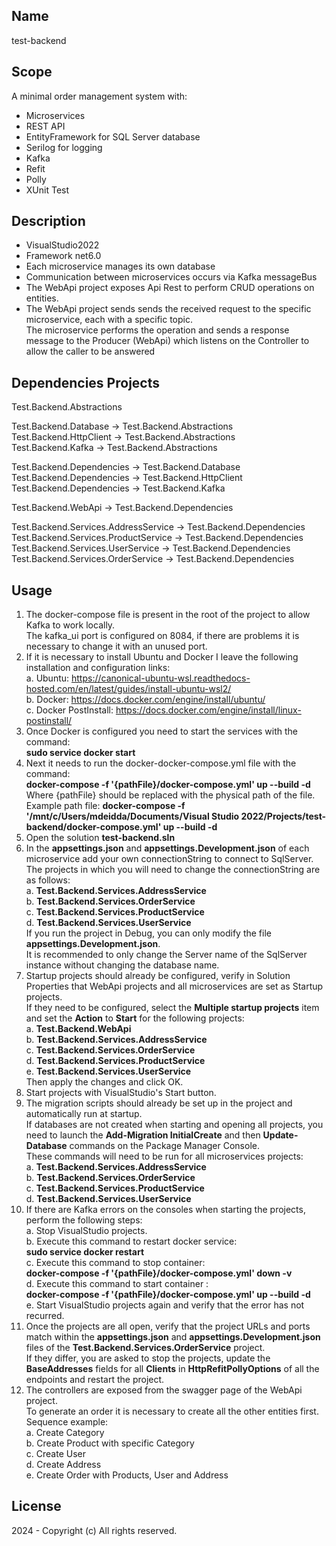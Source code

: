 ## Name
test-backend

## Scope
A minimal order management system with:
- Microservices
- REST API
- EntityFramework for SQL Server database
- Serilog for logging
- Kafka
- Refit
- Polly
- XUnit Test

## Description
- VisualStudio2022
- Framework net6.0
- Each microservice manages its own database
- Communication between microservices occurs via Kafka messageBus
- The WebApi project exposes Api Rest to perform CRUD operations on entities.
- The WebApi project sends sends the received request to the specific microservice, each with a specific topic.<br>
 The microservice performs the operation and sends a response message to the Producer (WebApi) which listens on the Controller to allow the caller to be answered

## Dependencies Projects
Test.Backend.Abstractions<br>

Test.Backend.Database -> Test.Backend.Abstractions<br>
Test.Backend.HttpClient -> Test.Backend.Abstractions<br>
Test.Backend.Kafka -> Test.Backend.Abstractions<br>

Test.Backend.Dependencies -> Test.Backend.Database<br>
Test.Backend.Dependencies -> Test.Backend.HttpClient<br>
Test.Backend.Dependencies -> Test.Backend.Kafka<br>

Test.Backend.WebApi -> Test.Backend.Dependencies<br>

Test.Backend.Services.AddressService -> Test.Backend.Dependencies<br>
Test.Backend.Services.ProductService -> Test.Backend.Dependencies<br>
Test.Backend.Services.UserService -> Test.Backend.Dependencies<br>
Test.Backend.Services.OrderService -> Test.Backend.Dependencies<br>

## Usage
1. The docker-compose file is present in the root of the project to allow Kafka to work locally.<br>
   The kafka_ui port is configured on 8084, if there are problems it is necessary to change it with an unused port.
2. If it is necessary to install Ubuntu and Docker I leave the following installation and configuration links:<br>
	a. Ubuntu: https://canonical-ubuntu-wsl.readthedocs-hosted.com/en/latest/guides/install-ubuntu-wsl2/<br>
	b. Docker: https://docs.docker.com/engine/install/ubuntu/<br>
	c. Docker PostInstall: https://docs.docker.com/engine/install/linux-postinstall/<br>
3. Once Docker is configured you need to start the services with the command:<br>
	 **sudo service docker start**
4. Next it needs to run the docker-docker-compose.yml file with the command:<br>
	**docker-compose -f '{pathFile}/docker-compose.yml' up --build -d**<br>
   Where {pathFile} should be replaced with the physical path of the file.<br>
   Example path file: **docker-compose -f '/mnt/c/Users/mdeidda/Documents/Visual Studio 2022/Projects/test-backend/docker-compose.yml' up --build -d**
5. Open the solution **test-backend.sln**
6. In the **appsettings.json** and **appsettings.Development.json** of each microservice add your own connectionString to connect to SqlServer.<br>
   The projects in which you will need to change the connectionString are as follows:<br>
		a. **Test.Backend.Services.AddressService**<br>
		b. **Test.Backend.Services.OrderService**<br>
		c. **Test.Backend.Services.ProductService**<br>
		d. **Test.Backend.Services.UserService**<br>
	If you run the project in Debug, you can only modify the file **appsettings.Development.json**.<br>
	It is recommended to only change the Server name of the SqlServer instance without changing the database name.
7. Startup projects should already be configured, verify in Solution Properties that WebApi projects and all microservices are set as Startup projects.<br>
   If they need to be configured, select the **Multiple startup projects** item and set the **Action** to **Start** for the following projects:<br>
		a. **Test.Backend.WebApi**<br>
		b. **Test.Backend.Services.AddressService**<br>
		c. **Test.Backend.Services.OrderService**<br>
		d. **Test.Backend.Services.ProductService**<br>
		e. **Test.Backend.Services.UserService**<br>
	Then apply the changes and click OK.
8. Start projects with VisualStudio's Start button.
9. The migration scripts should already be set up in the project and automatically run at startup.<br>
   If databases are not created when starting and opening all projects, you need to launch the **Add-Migration InitialCreate** and then **Update-Database** commands on the Package Manager Console.<br>
   These commands will need to be run for all microservices projects:<br>
		a. **Test.Backend.Services.AddressService**<br>
		b. **Test.Backend.Services.OrderService**<br>
		c. **Test.Backend.Services.ProductService**<br>
		d. **Test.Backend.Services.UserService**<br>
10. If there are Kafka errors on the consoles when starting the projects, perform the following steps:<br>
		a. Stop VisualStudio projects.<br>
		b. Execute this command to restart docker service:<br>
			**sudo service docker restart**<br>
		c. Execute this command to stop container:<br>
			**docker-compose -f '{pathFile}/docker-compose.yml' down -v**<br>
		d. Execute this command to start container :<br>
			**docker-compose -f '{pathFile}/docker-compose.yml' up --build -d**<br>
		e. Start VisualStudio projects again and verify that the error has not recurred.<br>
11. Once the projects are all open, verify that the project URLs and ports match within the **appsettings.json** and **appsettings.Development.json** files of the **Test.Backend.Services.OrderService** project.<br>
	If they differ, you are asked to stop the projects, update the **BaseAddresses** fields for all **Clients** in **HttpRefitPollyOptions** of all the endpoints and restart the project.
12. The controllers are exposed from the swagger page of the WebApi project.<br>
	To generate an order it is necessary to create all the other entities first.<br>
	Sequence example:<br>
		a. Create Category<br>
		b. Create Product with specific Category<br>
		c. Create User<br>
		d. Create Address<br>
		e. Create Order with Products, User and Address<br>

## License
2024 - Copyright (c) All rights reserved.